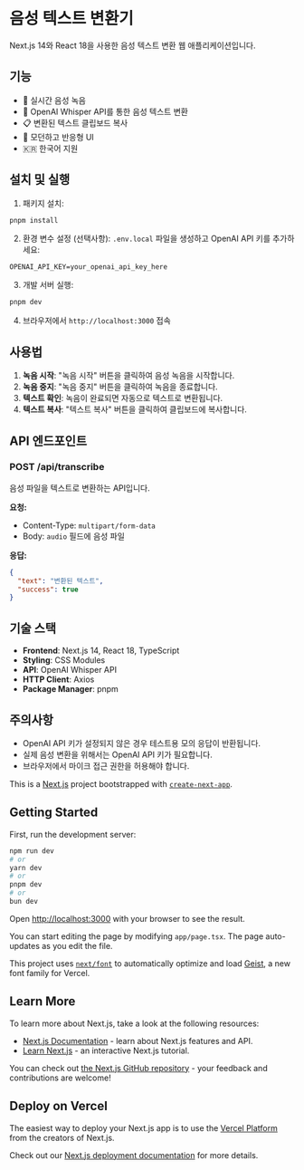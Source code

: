 # 음성 텍스트 변환기

Next.js 14와 React 18을 사용한 음성 텍스트 변환 웹 애플리케이션입니다.

## 기능

- 🎤 실시간 음성 녹음
- 🔄 OpenAI Whisper API를 통한 음성 텍스트 변환
- 📋 변환된 텍스트 클립보드 복사
- 🎨 모던하고 반응형 UI
- 🇰🇷 한국어 지원

## 설치 및 실행

1. 패키지 설치:

```bash
pnpm install
```

2. 환경 변수 설정 (선택사항):
   `.env.local` 파일을 생성하고 OpenAI API 키를 추가하세요:

```
OPENAI_API_KEY=your_openai_api_key_here
```

3. 개발 서버 실행:

```bash
pnpm dev
```

4. 브라우저에서 `http://localhost:3000` 접속

## 사용법

1. **녹음 시작**: "녹음 시작" 버튼을 클릭하여 음성 녹음을 시작합니다.
2. **녹음 중지**: "녹음 중지" 버튼을 클릭하여 녹음을 종료합니다.
3. **텍스트 확인**: 녹음이 완료되면 자동으로 텍스트로 변환됩니다.
4. **텍스트 복사**: "텍스트 복사" 버튼을 클릭하여 클립보드에 복사합니다.

## API 엔드포인트

### POST /api/transcribe

음성 파일을 텍스트로 변환하는 API입니다.

**요청:**

- Content-Type: `multipart/form-data`
- Body: `audio` 필드에 음성 파일

**응답:**

```json
{
  "text": "변환된 텍스트",
  "success": true
}
```

## 기술 스택

- **Frontend**: Next.js 14, React 18, TypeScript
- **Styling**: CSS Modules
- **API**: OpenAI Whisper API
- **HTTP Client**: Axios
- **Package Manager**: pnpm

## 주의사항

- OpenAI API 키가 설정되지 않은 경우 테스트용 모의 응답이 반환됩니다.
- 실제 음성 변환을 위해서는 OpenAI API 키가 필요합니다.
- 브라우저에서 마이크 접근 권한을 허용해야 합니다.

This is a [Next.js](https://nextjs.org) project bootstrapped with [`create-next-app`](https://nextjs.org/docs/app/api-reference/cli/create-next-app).

## Getting Started

First, run the development server:

```bash
npm run dev
# or
yarn dev
# or
pnpm dev
# or
bun dev
```

Open [http://localhost:3000](http://localhost:3000) with your browser to see the result.

You can start editing the page by modifying `app/page.tsx`. The page auto-updates as you edit the file.

This project uses [`next/font`](https://nextjs.org/docs/app/building-your-application/optimizing/fonts) to automatically optimize and load [Geist](https://vercel.com/font), a new font family for Vercel.

## Learn More

To learn more about Next.js, take a look at the following resources:

- [Next.js Documentation](https://nextjs.org/docs) - learn about Next.js features and API.
- [Learn Next.js](https://nextjs.org/learn) - an interactive Next.js tutorial.

You can check out [the Next.js GitHub repository](https://github.com/vercel/next.js) - your feedback and contributions are welcome!

## Deploy on Vercel

The easiest way to deploy your Next.js app is to use the [Vercel Platform](https://vercel.com/new?utm_medium=default-template&filter=next.js&utm_source=create-next-app&utm_campaign=create-next-app-readme) from the creators of Next.js.

Check out our [Next.js deployment documentation](https://nextjs.org/docs/app/building-your-application/deploying) for more details.
